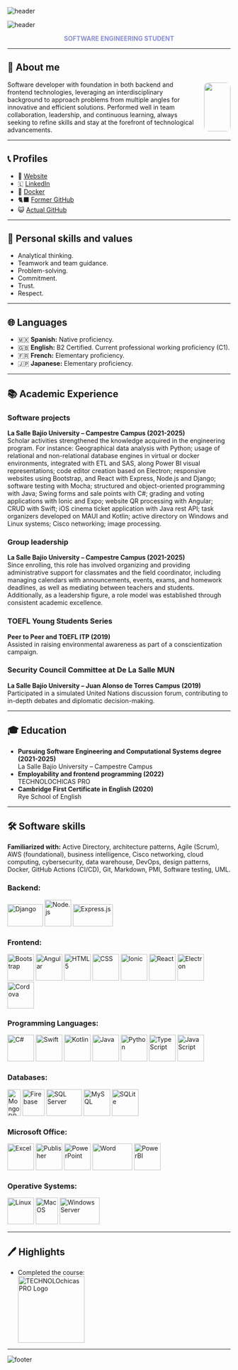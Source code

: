 ![header](https://capsule-render.vercel.app/api?type=wave&color=8A87C2&height=200&desc=Saludos%20🎉,%20soy%20%7C%20Greetings%20🧋,%20I%20am%20%7C%20Bonjour%20🥖,%20je%20suis%20%7C%20こんにちは私は%20🍜&fontSize=20&fontColor=FFFFFF&descAlign=58&descAlignY=25&fontAlignY=30)

![header](https://capsule-render.vercel.app/api?type=venom&height=200&text=Cecilia%20Peña&fontSize=70&color=0:8a8fcf,100:b498c4&fontColor=FFFFFF&stroke=8a8fcf&strokeWidth=2.2)

<p align="center">
  <strong style="color: #8a8FCF;">SOFTWARE ENGINEERING STUDENT</strong>
</p>

---

## 📝 About me

<div style="display: flex; align-items: center;">
  <div style="flex: 1;">
    Software developer with foundation in both backend and frontend technologies, leveraging an interdisciplinary background to approach problems from multiple angles for innovative and efficient solutions. Performed well in team collaboration, leadership, and continuous learning, always seeking to refine skills and stay at the forefront of technological advancements.
  </div>
  <div style="flex: 0 0 60px; margin-left: 10px;">
    <img src="https://github.com/user-attachments/assets/5d5901c9-7f81-4f83-8acc-c6e4dc86b4a2" style="width: 60px; height: 110px; border-radius: 10px;">
  </div>
</div>

---

## 📞 Profiles
- 🛜 [Website](https://ceciliasw.github.io/)
-  🇱 [LinkedIn](https://www.linkedin.com/in/ceciliasw)
- 🐳 [Docker](https://hub.docker.com/u/ceciliasw)
- 🐈‍⬛ [Former GitHub](https://github.com/CeciliaSW)
- 😺 [Actual GitHub](https://github.com/CeciliaCode)
---

## 🧠 Personal skills and values
- Analytical thinking.
- Teamwork and team guidance.
- Problem-solving.
- Commitment.
- Trust.
- Respect.

---

## 🌐 Languages
- 🇲🇽 **Spanish:** Native proficiency.
- 🇬🇧 **English:** B2 Certified. Current professional working proficiency (C1).
- 🇫🇷 **French:** Elementary proficiency.
- 🇯🇵 **Japanese:** Elementary proficiency.

---

## 📚 Academic Experience

### Software projects
**La Salle Bajío University – Campestre Campus (2021-2025)**  
Scholar activities strengthened the knowledge acquired in the engineering program. For instance: Geographical data analysis with Python; usage of relational and non-relational database engines in virtual or docker environments, integrated with ETL and SAS, along Power BI visual representations; code editor creation based on Electron; responsive websites using Bootstrap, and React with Express, Node.js and Django; software testing with Mocha; structured and object-oriented programming with Java; Swing forms and sale points with C#; grading and voting applications with Ionic and Expo; website QR processing with Angular; CRUD with Swift; iOS cinema ticket application with Java rest API; task organizers developed on MAUI and Kotlin; active directory on Windows and Linux systems; Cisco networking; image processing.

### Group leadership
**La Salle Bajío University – Campestre Campus (2021-2025)**  
Since enrolling, this role has involved organizing and providing administrative support for classmates and the field coordinator, including managing calendars with announcements, events, exams, and homework deadlines, as well as mediating between teachers and students. Additionally, as a leadership figure, a role model was established through consistent academic excellence.

### TOEFL Young Students Series
**Peer to Peer and TOEFL ITP (2019)**  
Assisted in raising environmental awareness as part of a conscientization campaign.

### Security Council Committee at De La Salle MUN
**La Salle Bajío University – Juan Alonso de Torres Campus (2019)**  
Participated in a simulated United Nations discussion forum, contributing to in-depth debates and diplomatic decision-making.

---

## 🎓 Education
- **Pursuing Software Engineering and Computational Systems degree (2021-2025)**  
  La Salle Bajío University – Campestre Campus
- **Employability and frontend programming (2022)**  
  TECHNOLOCHICAS PRO
- **Cambridge First Certificate in English (2020)**  
  Rye School of English

---

## 🛠️ Software skills
**Familiarized with:** Active Directory, architecture patterns, Agile (Scrum), AWS (foundational), business intelligence, Cisco networking, cloud computing, cybersecurity, data warehouse, DevOps, design patterns, Docker, GitHub Actions (CI/CD), Git, Markdown, PMI, Software testing, UML.
  
### Backend:
<div>
  <img src="https://1000marcas.net/wp-content/uploads/2021/06/Django-Logo.png" width="80" height="50" alt="Django" />
   <img src="https://upload.wikimedia.org/wikipedia/commons/d/d9/Node.js_logo.svg" width="60" height="60" alt="Node.js" />
  <img src="https://upload.wikimedia.org/wikipedia/commons/thumb/6/64/Expressjs.png/1200px-Expressjs.png" width="90" height="50" alt="Express.js" />
</div>

### Frontend:
<div>
  <img src="https://upload.wikimedia.org/wikipedia/commons/thumb/b/b2/Bootstrap_logo.svg/800px-Bootstrap_logo.svg.png" width="60" height="60" alt="Bootstrap" />
  <img src="https://angular.io/assets/images/logos/angular/angular.svg" width="60" height="60" alt="Angular" />
  <img src="https://logos-download.com/wp-content/uploads/2017/07/HTML5_badge.png" width="60" height="60" alt="HTML5" />
   <img src="https://cdn1.iconfinder.com/data/icons/logotypes/32/badge-css-3-512.png" width="60" height="60" alt="CSS" />
  <img src="https://ionicacademy.com/wp-content/uploads/2017/06/ionic-logo-portrait.png" width="60" height="60" alt="Ionic" />
  <img src="https://upload.wikimedia.org/wikipedia/commons/a/a7/React-icon.svg" width="60" height="60" alt="React" />
   <img src="https://upload.wikimedia.org/wikipedia/commons/thumb/9/91/Electron_Software_Framework_Logo.svg/1200px-Electron_Software_Framework_Logo.svg.png" width="60" height="60" alt="Electron" />
   <img src="https://cordova.apache.org/static/img/cordova_bot.png" width="60" height="60" alt="Cordova" />
</div>

### Programming Languages:
<div>
  <img src="https://seeklogo.com/images/C/csharp-logo-58C6C6F67A-seeklogo.com.png" width="60" height="60" alt="C#" />
  <img src="https://cdn.worldvectorlogo.com/logos/swift-15.svg" width="60" height="60" alt="Swift" />
    <img src="https://upload.wikimedia.org/wikipedia/commons/thumb/7/74/Kotlin_Icon.png/1200px-Kotlin_Icon.png" width="60" height="60" alt="Kotlin" />
     <img src="https://cdn4.iconfinder.com/data/icons/logos-and-brands/512/181_Java_logo_logos-512.png" width="60" height="60" alt="Java" />
   <img src="https://upload.wikimedia.org/wikipedia/commons/thumb/c/c3/Python-logo-notext.svg/1024px-Python-logo-notext.svg.png" width="60" height="60" alt="Python" />
   
  <img src="https://upload.wikimedia.org/wikipedia/commons/thumb/4/4c/Typescript_logo_2020.svg/512px-Typescript_logo_2020.svg.png" width="60" height="60" alt="TypeScript" />
  <img src="https://cdn.worldvectorlogo.com/logos/javascript-1.svg" width="60" height="60" alt="JavaScript" />
</div>

### Databases:
<div>
  <img src="https://seeklogo.com/images/M/mongodb-logo-655F7D542D-seeklogo.com.png" width="30" height="60" alt="MongoDB" />
  <img src="https://seeklogo.com/images/F/firebase-logo-402F407EE0-seeklogo.com.png" width="50" height="60" alt="Firebase" />
  <img src="https://upload.wikimedia.org/wikipedia/commons/8/87/Sql_data_base_with_logo.png" width="80" height="60" alt="SQL Server" />
  <img src="https://download.logo.wine/logo/MySQL/MySQL-Logo.wine.png" width="60" height="60" alt="MySQL" />
  <img src="https://upload.wikimedia.org/wikipedia/commons/thumb/3/38/SQLite370.svg/1200px-SQLite370.svg.png" width="60" height="60" alt="SQLite" />

</div>

### Microsoft Office:
<div>
  <img src="https://upload.wikimedia.org/wikipedia/commons/thumb/7/73/Microsoft_Excel_2013-2019_logo.svg/2048px-Microsoft_Excel_2013-2019_logo.svg.png" width="60" height="60" alt="Excel" />
  <img src="https://upload.wikimedia.org/wikipedia/commons/e/e3/Microsoft_Publisher_2013-2019_logo.svg" width="60" height="60" alt="Publisher" />
  <img src="https://cdn.worldvectorlogo.com/logos/microsoft-powerpoint-2013.svg" width="60" height="60" alt="PowerPoint" />
<img src="https://1000marcas.net/wp-content/uploads/2019/12/Logo-Microsoft-Word.png" width="90" height="60" alt="Word" />
<img src="https://upload.wikimedia.org/wikipedia/commons/thumb/c/cf/New_Power_BI_Logo.svg/1200px-New_Power_BI_Logo.svg.png" width="60" height="60" alt="PowerBI" />
</div>

### Operative Systems:
<div>
  <img src="https://upload.wikimedia.org/wikipedia/commons/thumb/3/35/Tux.svg/800px-Tux.svg.png" width="60" height="60" alt="Linux" />
  <img src="https://upload.wikimedia.org/wikipedia/commons/1/1b/Apple_logo_grey.svg" width="50" height="60" alt="MacOS" />
  <img src="https://www.infoadcom.com/wp-content/uploads/2017/10/windows-server-logo.png" width="90" height="60" alt="Windows Server" />
</div>

---

## 🖊️ Highlights
- Completed the course: <div>
  <img src="https://technolochicas.org/templatesitio/assets/img/logo-color-high.png" width="150" alt="TECHNOLOchicas PRO Logo" />
</div> 

---

![footer](https://capsule-render.vercel.app/api?type=waving&section=footer&height=130&animation=twinkling&desc=📢%20cecilia.pena.sotware@gmail.com&descAlign=20&descAlignY=85&descsize=10&color=gradient&customColorList=25,16)
